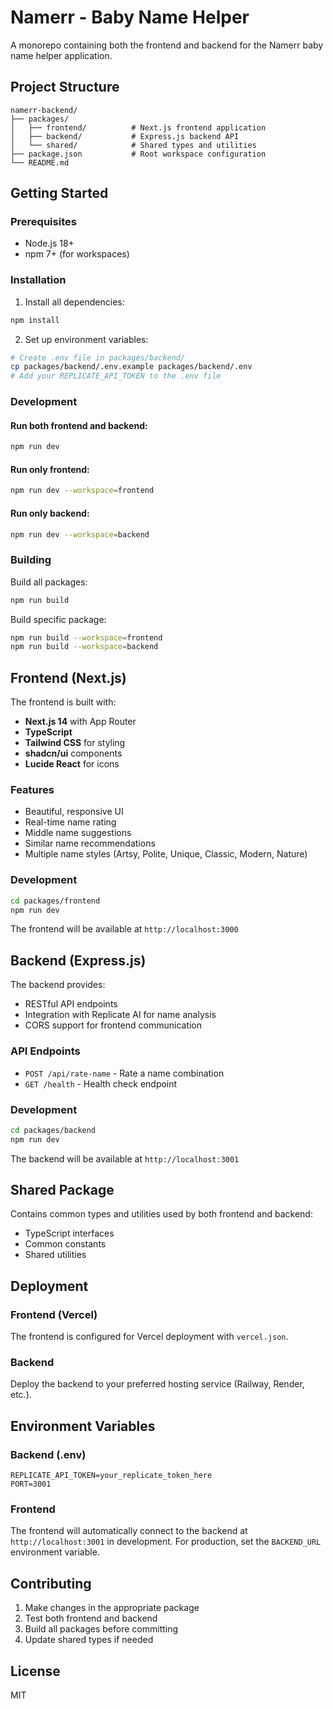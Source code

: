 # Namerr - Baby Name Helper

A monorepo containing both the frontend and backend for the Namerr baby name helper application.

## Project Structure

```
namerr-backend/
├── packages/
│   ├── frontend/          # Next.js frontend application
│   ├── backend/           # Express.js backend API
│   └── shared/            # Shared types and utilities
├── package.json           # Root workspace configuration
└── README.md
```

## Getting Started

### Prerequisites

- Node.js 18+
- npm 7+ (for workspaces)

### Installation

1. Install all dependencies:

```bash
npm install
```

2. Set up environment variables:

```bash
# Create .env file in packages/backend/
cp packages/backend/.env.example packages/backend/.env
# Add your REPLICATE_API_TOKEN to the .env file
```

### Development

#### Run both frontend and backend:

```bash
npm run dev
```

#### Run only frontend:

```bash
npm run dev --workspace=frontend
```

#### Run only backend:

```bash
npm run dev --workspace=backend
```

### Building

Build all packages:

```bash
npm run build
```

Build specific package:

```bash
npm run build --workspace=frontend
npm run build --workspace=backend
```

## Frontend (Next.js)

The frontend is built with:

- **Next.js 14** with App Router
- **TypeScript**
- **Tailwind CSS** for styling
- **shadcn/ui** components
- **Lucide React** for icons

### Features

- Beautiful, responsive UI
- Real-time name rating
- Middle name suggestions
- Similar name recommendations
- Multiple name styles (Artsy, Polite, Unique, Classic, Modern, Nature)

### Development

```bash
cd packages/frontend
npm run dev
```

The frontend will be available at `http://localhost:3000`

## Backend (Express.js)

The backend provides:

- RESTful API endpoints
- Integration with Replicate AI for name analysis
- CORS support for frontend communication

### API Endpoints

- `POST /api/rate-name` - Rate a name combination
- `GET /health` - Health check endpoint

### Development

```bash
cd packages/backend
npm run dev
```

The backend will be available at `http://localhost:3001`

## Shared Package

Contains common types and utilities used by both frontend and backend:

- TypeScript interfaces
- Common constants
- Shared utilities

## Deployment

### Frontend (Vercel)

The frontend is configured for Vercel deployment with `vercel.json`.

### Backend

Deploy the backend to your preferred hosting service (Railway, Render, etc.).

## Environment Variables

### Backend (.env)

```
REPLICATE_API_TOKEN=your_replicate_token_here
PORT=3001
```

### Frontend

The frontend will automatically connect to the backend at `http://localhost:3001` in development. For production, set the `BACKEND_URL` environment variable.

## Contributing

1. Make changes in the appropriate package
2. Test both frontend and backend
3. Build all packages before committing
4. Update shared types if needed

## License

MIT
